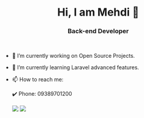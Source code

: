 <html>
    <h1 align="center"> Hi, I am Mehdi 👋 </h1>
    <h3 align="center"> Back-end Developer </h3>
    <br>

- 🔭 I’m currently working on Open Source Projects.
- 🌱 I’m currently learning Laravel advanced features.
- 📫 How to reach me: 

      
     :heavy_check_mark: Phone: 09389701200

    <a href="https://github.com/mehdijalalii">
    <img align="center" src="https://github-readme-stats.vercel.app/api?username=mehdijalalii&show_icons=true&count_private=true&include_all_commits=true" /></a>
    <a href="https://github.com/mehdijalalii">
        <img align="center" src="https://github-readme-stats.vercel.app/api/top-langs/?username=mehdijalalii" />
    </a>
</html>
